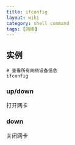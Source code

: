 ```yaml
---
title: ifconfig
layout: wiki
category: shell command
tags: [网络]
---
```


## 实例

```
# 查看所有网络设备信息
ifconfig
```

### up/down

打开网卡

### down

关闭网卡
